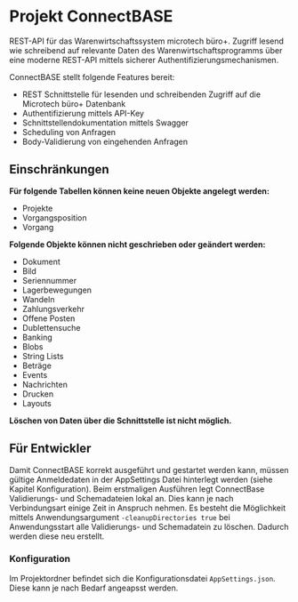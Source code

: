 # Projekt ConnectBASE

REST-API für das Warenwirtschaftssystem microtech büro+. Zugriff lesend wie schreibend auf relevante Daten des Warenwirtschaftsprogramms über eine moderne REST-API mittels sicherer Authentifizierungsmechanismen.

ConnectBASE stellt folgende Features bereit:
- REST Schnittstelle für lesenden und schreibenden Zugriff auf die Microtech büro+ Datenbank
- Authentifizierung mittels API-Key
- Schnittstellendokumentation mittels Swagger
- Scheduling von Anfragen
- Body-Validierung von eingehenden Anfragen

## Einschränkungen

**Für folgende Tabellen können keine neuen Objekte angelegt werden:**
- Projekte
- Vorgangsposition
- Vorgang

**Folgende Objekte können nicht geschrieben oder geändert werden:**
- Dokument
- Bild
- Seriennummer
- Lagerbewegungen
- Wandeln
- Zahlungsverkehr
- Offene Posten
- Dublettensuche
- Banking
- Blobs
- String Lists
- Beträge
- Events
- Nachrichten
- Drucken
- Layouts

**Löschen von Daten über die Schnittstelle ist nicht möglich.**


## Für Entwickler

Damit ConnectBASE korrekt ausgeführt und gestartet werden kann, müssen gültige Anmeldedaten in der AppSettings Datei hinterlegt werden (siehe Kapitel Konfiguration).
Beim erstmaligen Ausführen legt ConnectBase Validierungs- und Schemadateien lokal an. Dies kann je nach Verbindungsart einige Zeit in Anspruch nehmen.
Es besteht die Möglichkeit mittels Anwendungsargument `-cleanupDirectories true` bei Anwendungsstart alle Validierungs- und Schemadatein zu löschen. Dadurch werden diese neu erstellt.

### Konfiguration

Im Projektordner befindet sich die Konfigurationsdatei `AppSettings.json`.
Diese kann je nach Bedarf angeapsst werden.
